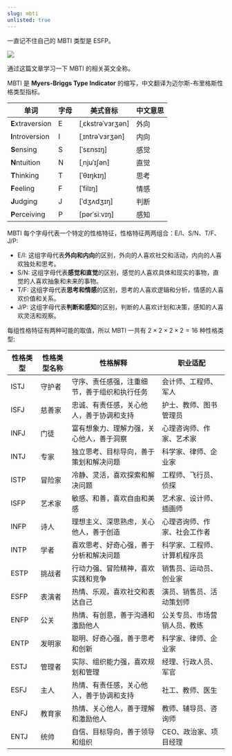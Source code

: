```yaml
---
slug: mbti
unlisted: true
---
```


一直记不住自己的 MBTI 类型是 ESFP。

![](https://img.wukaipeng.com/2024/04/13-004240-g4nWlb-image-20240413004239920.png)

通过这篇文章学习一下 MBTI 的相关英文全称。

MBTI 是 **Myers-Briggs Type Indicator** 的缩写，中文翻译为迈尔斯-布里格斯性格类型指标。

| 单词        | 字母   | 美式音标   | 中文意思   |
| ----------- | ------ | ---------- | ---------- |
| **E**xtraversion | E      | [ˌɛkstrəˈvɜrʒən]      | 外向       |
| **I**ntroversion | I      | [ˌɪntrəˈvɜrʒən]      | 内向       |
| **S**ensing     | S      | [ˈsɛnsɪŋ]      | 感觉       |
| **N**ntuition   | N      | [ˌnjuˈɪʃən]      | 直觉       |
| **T**hinking    | T      | [ˈθɪŋkɪŋ]      | 思考       |
| **F**eeling     | F      | [ˈfilɪŋ]      | 情感       |
| **J**udging     | J      | [ˈdʒʌdʒɪŋ]      | 判断       |
| **P**erceiving  | P      | [pərˈsiːvɪŋ]      | 感知       |

MBTI 每个字母代表一个特定的性格特征，性格特征两两组合：E/I、S/N、T/F、J/P:
- E/I: 这组字母代表**外向和内向**的区别，外向的人喜欢社交和活动，内向的人喜欢独处和思考。
- S/N: 这组字母代表**感觉和直觉**的区别，感觉的人喜欢具体和现实的事物，直觉的人喜欢抽象和未来的事物。
- T/F: 这组字母代表**思考和情感**的区别，思考的人喜欢逻辑和分析，情感的人喜欢价值和关系。
- J/P: 这组字母代表**判断和感知**的区别，判断的人喜欢计划和决策，感知的人喜欢灵活和观察。

每组性格特征有两种可能的取值，所以 MBTI 一共有 $2\times2\times2\times2=16$ 种性格类型:

| 性格类型 | 性格类型名称 | 性格解释 | 职业适配 |
| -------- | ------------ | -------- | -------- |
| ISTJ     | 守护者       | 守序、责任感强，注重细节，善于组织和执行任务 | 会计师、工程师、军人 |
| ISFJ     | 慈善家       | 忠诚、有责任感，关心他人，善于协调和支持 | 护士、教师、图书管理员 |
| INFJ     | 门徒         | 富有想象力、理解力强，关心他人，善于洞察 | 心理咨询师、作家、艺术家 |
| INTJ     | 专家         | 独立思考、目标导向，善于策划和解决问题 | 科学家、律师、企业家 |
| ISTP     | 冒险家       | 冷静、灵活，喜欢探索和解决问题 | 工程师、飞行员、侦探 |
| ISFP     | 艺术家       | 敏感、和善，喜欢自由和美感 | 艺术家、设计师、插画师 |
| INFP     | 诗人         | 理想主义、深思熟虑，关心他人，善于创造 | 心理咨询师、作家、社会工作者 |
| INTP     | 学者         | 喜欢思考、好奇心强，善于分析和解决问题 | 科学家、工程师、计算机程序员 |
| ESTP     | 挑战者       | 行动力强、冒险精神，喜欢实践和竞争 | 销售员、运动员、创业家 |
| ESFP     | 表演者       | 热情、乐观，喜欢社交和表达自己 | 演员、销售员、活动策划师 |
| ENFP     | 公关         | 热情、有创意，善于沟通和激励他人 | 公关专员、市场营销人员、教练 |
| ENTP     | 发明家       | 聪明、好奇心强，善于思考和创新 | 科学家、律师、企业家 |
| ESTJ     | 管理者       | 实际、组织能力强，喜欢规划和管理 | 经理、行政人员、军官 |
| ESFJ     | 主人         | 热情、有责任感，关心他人，善于协调和支持 | 社工、教师、医生 |
| ENFJ     | 教育家       | 热情、关心他人，善于理解和激励他人 | 教师、辅导员、咨询师 |
| ENTJ     | 统帅         | 自信、目标导向，善于领导和组织 | CEO、政治家、项目经理 |


